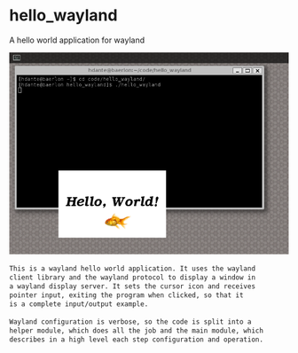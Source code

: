 hello_wayland
=============

A hello world application for wayland

![](/images/hello_wayland_screenshot.png?raw=true)

    This is a wayland hello world application. It uses the wayland
    client library and the wayland protocol to display a window in
    a wayland display server. It sets the cursor icon and receives
    pointer input, exiting the program when clicked, so that it
    is a complete input/output example.
    
    Wayland configuration is verbose, so the code is split into a
    helper module, which does all the job and the main module, which
    describes in a high level each step configuration and operation.

